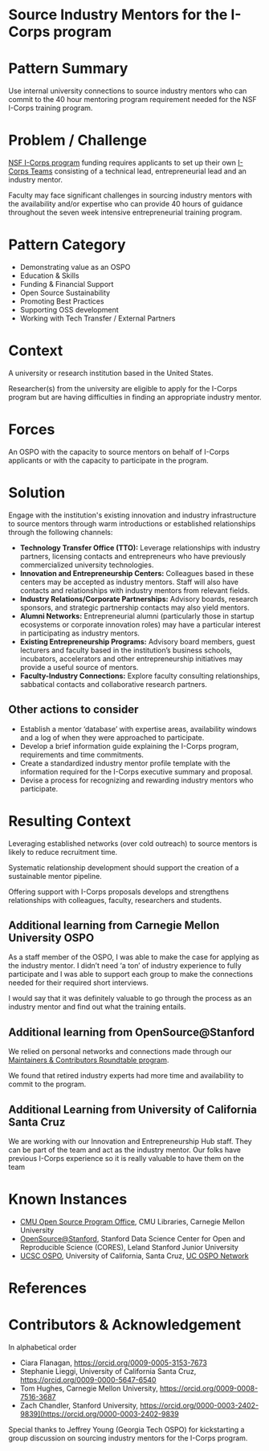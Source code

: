 # Source Industry Mentors for the I-Corps program

# Pattern Summary
Use internal university connections to source industry mentors who can commit to the 40 hour mentoring program requirement needed for the NSF I-Corps training program.

# Problem / Challenge
[NSF I-Corps program](https://www.nsf.gov/funding/initiatives/i-corps) funding requires applicants to set up their own [I-Corps Teams](https://www.nsf.gov/funding/initiatives/i-corps/about-teams) consisting of a technical lead, entrepreneurial lead and an industry mentor. 

Faculty may face significant challenges in sourcing industry mentors with the availability and/or expertise who can provide 40 hours of guidance throughout the seven week intensive entrepreneurial training program. 

# Pattern Category
- Demonstrating value as an OSPO
- Education & Skills
- Funding & Financial Support
- Open Source Sustainability
- Promoting Best Practices
- Supporting OSS development
- Working with Tech Transfer / External Partners

# Context
A university or research institution based in the United States. 

Researcher(s) from the university are eligible to apply for the I-Corps program but are having difficulties in finding an appropriate industry mentor.

# Forces
An OSPO with the capacity to source mentors on behalf of I-Corps applicants or with the capacity to participate in the program.

# Solution
Engage with the institution's existing innovation and industry infrastructure to source mentors through warm introductions or established relationships through the following channels:

+ **Technology Transfer Office (TTO):** Leverage relationships with industry partners, licensing contacts and entrepreneurs who have previously commercialized university technologies.
+ **Innovation and Entrepreneurship Centers:** Colleagues based in these centers may be accepted as industry mentors. Staff will also have contacts and relationships with industry mentors from relevant fields.
+ **Industry Relations/Corporate Partnerships:** Advisory boards, research sponsors, and strategic partnership contacts may also yield mentors.
+ **Alumni Networks:** Entrepreneurial alumni (particularly those in startup ecosystems or corporate innovation roles) may have a particular interest in participating as industry mentors.
+ **Existing Entrepreneurship Programs:** Advisory board members, guest lecturers and faculty based in the institution’s business schools, incubators, accelerators and other entrepreneurship initiatives may provide a useful source of mentors.
+ **Faculty-Industry Connections:** Explore faculty consulting relationships, sabbatical contacts and collaborative research partners.

## Other actions to consider
+ Establish a mentor ‘database’ with expertise areas, availability windows and a log of when they were approached to participate.
+ Develop a brief information guide explaining the I-Corps program, requirements and time commitments. 
+ Create a standardized industry mentor profile template with the information required for the I-Corps executive summary and proposal.
+ Devise a process for recognizing and rewarding industry mentors who participate.

# Resulting Context
Leveraging established networks (over cold outreach) to source mentors is likely to reduce recruitment time. 

Systematic relationship development should support the creation of a sustainable mentor pipeline.

Offering support with I-Corps proposals develops and strengthens relationships with colleagues, faculty, researchers and students.

## Additional learning from Carnegie Mellon University OSPO
As a staff member of the OSPO, I was able to make the case for applying as the industry mentor. I didn’t need ‘a ton’ of industry experience to fully participate and I was able to support each group to make the connections needed for their required short interviews.

I would say that it was definitely valuable to go through the process as an industry mentor and find out what the training entails.

## Additional learning from OpenSource@Stanford
We relied on personal networks and connections made through our [Maintainers & Contributors Roundtable program](https://opensource.stanford.edu/programs/maintainers-contributors-roundtable). 

We found that retired industry experts had more time and availability to commit to the program.

## Additional Learning from University of California Santa Cruz
We are working with our Innovation and Entrepreneurship Hub staff. They can be part of the team and act as the industry mentor. Our folks have previous I-Corps experience so it is really valuable to have them on the team

# Known Instances
* [CMU Open Source Program Office](https://www.library.cmu.edu/services/ospo), CMU Libraries, Carnegie Mellon University
* [OpenSource@Stanford](https://opensource.stanford.edu/), Stanford Data Science Center for Open and Reproducible Science (CORES), Leland Stanford Junior University
* [UCSC OSPO](https://ucsc-ospo.github.io/), University of California, Santa Cruz, [UC OSPO Network](https://ucospo.net/about/)

# References

# Contributors & Acknowledgement
In alphabetical order

* Ciara Flanagan, https://orcid.org/0009-0005-3153-7673
* Stephanie Lieggi, University of California Santa Cruz, https://orcid.org/0009-0000-5647-6540
* Tom Hughes, Carnegie Mellon University, https://orcid.org/0009-0008-7516-3687
* Zach Chandler, Stanford University, https://orcid.org/0000-0003-2402-9839](https://orcid.org/0000-0003-2402-9839

Special thanks to Jeffrey Young (Georgia Tech OSPO) for kickstarting a group discussion on sourcing industry mentors for the I-Corps program.


